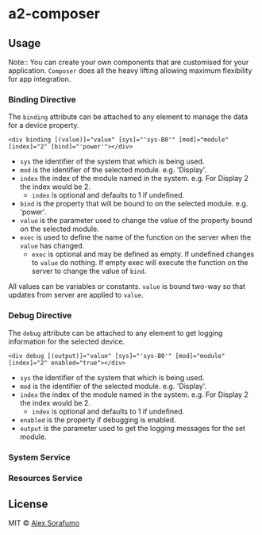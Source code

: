 # a2-composer

## Usage

Note:: You can create your own components that are customised for your application.
`Composer` does all the heavy lifting allowing maximum flexibility for app integration.

### Binding Directive

The `binding` attribute can be attached to any element to manage the data for a device property.

`<div binding [(value)]="value" [sys]="'sys-B0'" [mod]="module" [index]="2" [bind]="'power'"></div>`

* `sys` the identifier of the system that which is being used.
* `mod` is the identifier of the selected module. e.g. 'Display'.
* `index` the index of the module named in the system. e.g. For Display 2 the index would be 2.
    * `index` is optional and defaults to 1 if undefined.
* `bind` is the property that will be bound to on the selected module. e.g. 'power'.
* `value` is the parameter used to change the value of the property bound on the selected module.
* `exec` is used to define the name of the function on the server when the `value` has changed.
    * `exec` is optional and may be defined as empty. If undefined changes to `value` do nothing. If empty exec will execute the function on the server to change the value of `bind`.

All values can be variables or constants. `value` is bound two-way so that updates from server are applied to `value`.

### Debug Directive

The `debug` attribute can be attached to any element to get logging information for the selected device.

`<div debug [(output)]="value" [sys]="'sys-B0'" [mod]="module" [index]="2" enabled="true"></div>`

* `sys` the identifier of the system that which is being used.
* `mod` is the identifier of the selected module. e.g. 'Display'.
* `index` the index of the module named in the system. e.g. For Display 2 the index would be 2.
    * `index` is optional and defaults to 1 if undefined.
* `enabled` is the property if debugging is enabled.
* `output` is the parameter used to get the logging messages for the set module.

### System Service

### Resources Service

## License

MIT © [Alex Sorafumo](alex@yuion.net)
